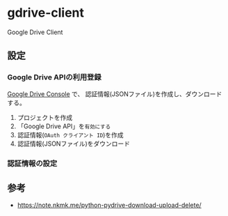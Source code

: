 # gdrive-client

Google Drive Client


## 設定

### Google Drive APIの利用登録

[Google Drive Console](https://console.developers.google.com/) で、
認証情報(JSONファイル)を作成し、ダウンロードする。

1. プロジェクトを作成
2. 「Google Drive API」を`有効にする`
3. 認証情報(`OAuth クライアント ID`)を作成
4. 認証情報(JSONファイル)をダウンロード


### 認証情報の設定




## 参考

* https://note.nkmk.me/python-pydrive-download-upload-delete/
